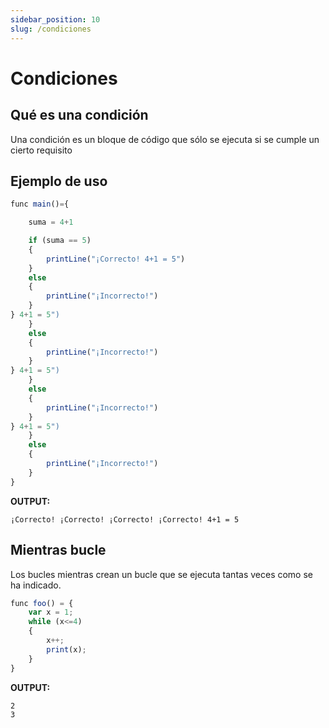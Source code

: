 ```yaml
---
sidebar_position: 10
slug: /condiciones
---
```


# Condiciones

## Qué es una condición

Una condición es un bloque de código que sólo se ejecuta si se cumple un cierto requisito

## Ejemplo de uso

```jsx
func main()={

    suma = 4+1

    if (suma == 5)
    {
        printLine("¡Correcto! 4+1 = 5")
    }
    else
    {
        printLine("¡Incorrecto!")
    }
} 4+1 = 5")
    }
    else
    {
        printLine("¡Incorrecto!")
    }
} 4+1 = 5")
    }
    else
    {
        printLine("¡Incorrecto!")
    }
} 4+1 = 5")
    }
    else
    {
        printLine("¡Incorrecto!")
    }
}
```

**OUTPUT:**

`¡Correcto! ¡Correcto! ¡Correcto! ¡Correcto! 4+1 = 5`

## Mientras bucle

Los bucles mientras crean un bucle que se ejecuta tantas veces como se ha indicado.

```jsx
func foo() = {
    var x = 1;
    while (x<=4)
    {
        x++;
        print(x);
    }
}
```

**OUTPUT:**

```
2
3
```
